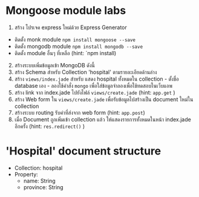 # Mongoose module labs
1. สร้าง โปรเจค express ใหม่ด้วย Express Generator
  - ติดตั้ง monk module `npm install mongoose --save`
  - ติดตั้ง mongodb module `npm install mongodb --save`
  - ติดตั้ง module อื่นๆ ที่เหลือ (hint: `npm install)

2. สร้างระบบเพิ่มข้อมูลเข้า MongoDB ดังนี้
  1. สร้าง Schema สำหรับ Collection 'hospital' ตามรายละเอียดด้านล่าง
  2. สร้าง `views/index.jade` สำหรับ แสดง hospital ทั้งหมดใน collection
    - ตั้งชื่อ database เอง
    - ลองใช้คำสั่ง `mongo` เพื่อใส่ข้อมูลจำลองเพื่อใช้ทดสอบในเว็บแอพ
  2. สร้าง link จาก index.jade ไปยังไฟล์ `views/create.jade` (hint: `app.get` )
  3. สร้าง Web form ใน `views/create.jade` เพื่อรับข้อมูลไปสร้างเป็น document ใหม่ใน collection
  4. สร้างระบบ routing รับค่าที่ส่งจาก web form (hint: `app.post`)
  5. เมื่อ Document ถูกเพิ่มเข้า collection แล้ว ให้แสดงรายการทั้งหมดในหน้า index.jade อีกครั้ง (hint: `res.redirect()` )
  
# 'Hospital' document structure

- Collection: hospital
- Property:
  - name: String
  - province: String
